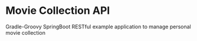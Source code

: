 # Movie Collection API

Gradle-Groovy SpringBoot RESTful example application to manage personal movie collection
